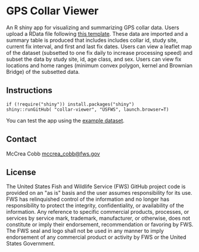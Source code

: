 # GPS Collar Viewer
An R shiny app for visualizing and summarizing GPS collar data. Users upload a RData file following [this template](https://github.com/USFWS/collar-viewer/raw/master/data/dat_short.RData). These data are imported and a summary table is produced that includes includes collar id, study site, current fix interval, and first and last fix dates. Users can view a leaflet map of the dataset (subsetted to one fix daily to increase processing speed) and subset the data by study site, id, age class, and sex. Users can view fix locations and home ranges (minimum convex polygon, kernel and Brownian Bridge) of the subsetted data.

## Instructions
`if (!require("shiny")) install.packages("shiny")`  
`shiny::runGitHub( "collar-viewer", "USFWS", launch.browser=T)`

You can test the app using the [example dataset](https://github.com/USFWS/collar-viewer/raw/master/data/dat_short.RData).

## Contact
McCrea Cobb <mccrea_cobb@fws.gov>

## License
The United States Fish and Wildlife Service (FWS) GitHub project code is provided on 
an "as is" basis and the user assumes responsibility for its use. FWS has relinquished 
control of the information and no longer has responsibility to protect the integrity, 
confidentiality, or availability of the information. Any reference to specific 
commercial products, processes, or services by service mark, trademark, manufacturer, 
or otherwise, does not constitute or imply their endorsement, recommendation or 
favoring by FWS. The FWS seal and logo shall not be used in any manner to imply 
endorsement of any commercial product or activity by FWS or the United States 
Government.
